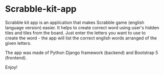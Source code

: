 # Scrabble-kit-app
Scrabble kit app is an application that makes Scrabble game (english language version) easier. It helps to create correct word using user's hidden tiles and tiles from the board. Just enter the letters you want to use to create the word - the app will list the correct english words arranged of the given letters.

The app was made of Python Django framework (backend) and Bootstrap 5 (frontend).

Enjoy!
